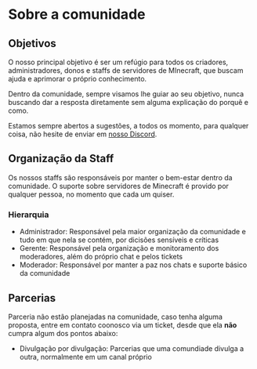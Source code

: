 # Sobre a comunidade

## Objetivos

O nosso principal objetivo é ser um refúgio para todos os criadores, administradores, donos e staffs de servidores de MInecraft, que buscam ajuda e aprimorar o próprio conhecimento.

Dentro da comunidade, sempre visamos lhe guiar ao seu objetivo, nunca buscando dar a resposta diretamente sem alguma explicação do porquê e como.

Estamos sempre abertos a sugestões, a todos os momento, para qualquer coisa, não hesite de enviar em [nosso Discord](https://dc.minersrefuge.com.br).

## Organização da Staff

Os nossos staffs são responsáveis por manter o bem-estar dentro da comunidade. O suporte sobre servidores de Minecraft é provido por qualquer pessoa, no momento que cada um quiser.

### Hierarquia

* Administrador: Responsável pela maior organização da comunidade e tudo em que nela se contém, por dicisões sensíveis e críticas
* Gerente: Responsável pela organização e monitoramento dos moderadores, além do próprio chat e pelos tickets
* Moderador: Responsável por manter a paz nos chats e suporte básico da comunidade

## Parcerias

Parceria não estão planejadas na comunidade, caso tenha alguma proposta, entre em contato coonosco via um ticket, desde que ela **não** cumpra algum dos pontos abaixo:

* Divulgação por divulgação: Parcerias que uma comundiade divulga a outra, normalmente em um canal próprio

